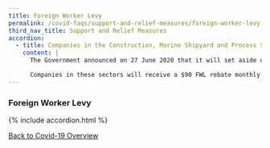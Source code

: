 ```yaml
---
title: Foreign Worker Levy
permalink: /covid-faqs/support-and-relief-measures/foreign-worker-levy
third_nav_title: Support and Relief Measures
accordion:
  - title: Companies in the Construction, Marine Shipyard and Process Sectors are facing high costs implementing stringent Safe Management Measures as a result of COVID-19. What relief measures are being rolled out to help them?
    content: |
      The Government announced on 27 June 2020 that it will set aside up to $920 million to extend Foreign Worker Levy (FWL) rebates for the Construction, Marine Shipyard and Process sectors till end 2022. This will better support the estimated 15,000 companies in these sectors adjust to much more stringent Safe Management Measures as a result of COVID-19.

      Companies in these sectors will receive a $90 FWL rebate monthly for each Work Permit Holder from August 2020 till December 2021. This is in addition to the 100% FWL waiver and $750 FWL rebate in June, and the 50% FWL waiver and $375 FWL in July, which applies to all companies that are unable to restart work. The Government will review this closer to December 2021 and decide if there is a need to further extend the FWL rebate by another year to December 2022.
---
```


### Foreign Worker Levy

{% include accordion.html %}

[Back to Covid-19 Overview](/covid/)

